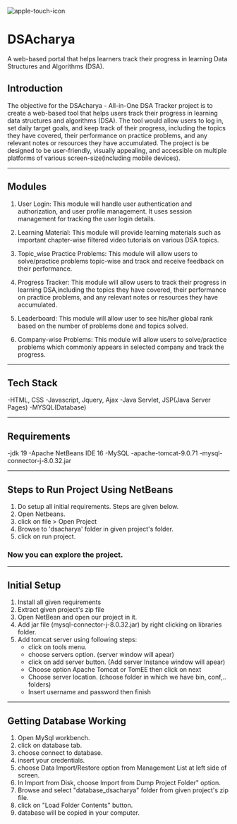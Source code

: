![apple-touch-icon](https://github.com/code-yash/DSAcharya/assets/33934375/491be53a-3b23-4cfd-a642-23ba47a316ae)

# DSAcharya 

A web-based portal that helps learners track their progress in learning Data Structures and Algorithms (DSA).

## Introduction 
The objective for the DSAcharya - All-in-One DSA Tracker project is to create a web-based
tool that helps users track their progress in learning data structures and algorithms (DSA).
The tool would allow users to log in, set daily target goals, and keep track of their progress,
including the topics they have covered, their performance on practice problems, and any
relevant notes or resources they have accumulated.
The project is be designed to be user-friendly, visually appealing, and accessible on
multiple platforms of various screen-size(including mobile devices).

------------------------------------------------

## Modules
1. User Login: This module will handle user authentication and authorization, and user profile management. It uses session management for tracking the user login details.

2. Learning Material: This module will provide learning materials such as important chapter-wise filtered video tutorials on various DSA topics.

3. Topic_wise Practice Problems: This module will allow users to solve/practice problems topic-wise and track and receive feedback on their performance.

4. Progress Tracker: This module will allow users to track their progress in learning DSA,including the topics they have covered, their performance on practice problems, and any relevant notes or resources they have accumulated.

5. Leaderboard: This module will allow user to see his/her global rank based on the number of problems done and topics solved. 

6. Company-wise Problems: This module will allow users to solve/practice problems which commonly appears in selected company and track the progress. 

------------------------------------------------

## Tech Stack
-HTML, CSS
-Javascript, Jquery, Ajax
-Java Servlet, JSP(Java Server Pages)
-MYSQL(Database)

------------------------------------------------

## Requirements
-jdk 19
-Apache NetBeans IDE 16
-MySQL
-apache-tomcat-9.0.71
-mysql-connector-j-8.0.32.jar

-------------------------------------------------

## Steps to Run Project Using NetBeans
1. Do setup all initial requirements. Steps are given below.
2. Open Netbeans.
3. click on file > Open Project
4. Browse to 'dsacharya' folder in given project's folder.
5. click on run project.
### Now you can explore the project.

------------------------------------------
## Initial Setup

1. Install all given requirements
2. Extract given project's zip file
3. Open NetBean and open our project in it.
4. Add jar file (mysql-connector-j-8.0.32.jar) by right clicking on libraries folder.
5. Add tomcat server using following steps:
	- click on tools menu.
	- choose servers option. (server window will apear)
	- click on add server button. (Add server Instance window will apear)
	- Choose option Apache Tomcat or TomEE then click on next
	- Choose server location. (choose folder in which we have bin, conf,.. folders)
	- Insert username and password then finish

--------------------------------
##  Getting Database Working

1. Open MySql workbench.
2. click on database tab.
3. choose connect to database.
4. insert your credentials.
5. choose Data Import/Restore option from Management List at left side of screen.
6. In Import from Disk, choose Import from Dump Project Folder" option.
7. Browse and select "database_dsacharya" folder from given project's zip file.
8. click on "Load Folder Contents" button. 
9. database will be copied in your computer.





	

